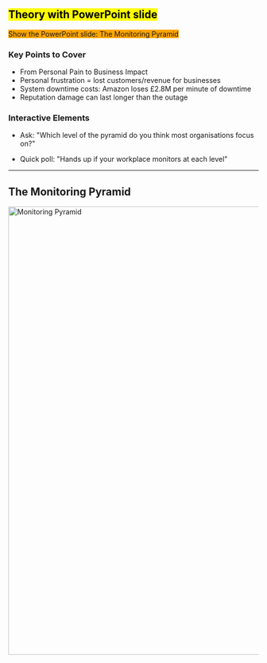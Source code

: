 ## <mark>Theory with PowerPoint slide</mark>

<span style="background-color: orange;">Show the PowerPoint slide: The Monitoring Pyramid</span>

### Key Points to Cover

- From Personal Pain to Business Impact
- Personal frustration = lost customers/revenue for businesses
- System downtime costs: Amazon loses £2.8M per minute of downtime
- Reputation damage can last longer than the outage

### Interactive Elements

- Ask: "Which level of the pyramid do you think most organisations focus on?"

- Quick poll: "Hands up if your workplace monitors at each level"

---

## The Monitoring Pyramid

<img src="monitoring-pyramid.png" alt="Monitoring Pyramid" width="900px">
